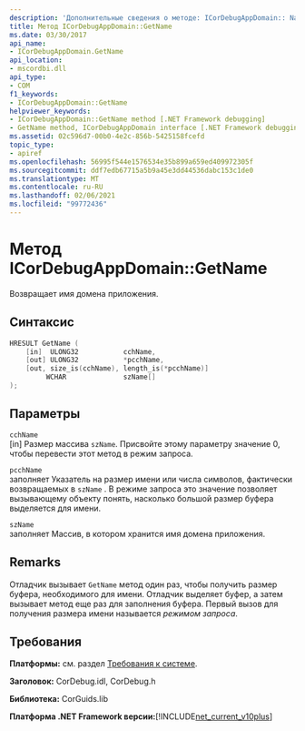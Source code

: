 ```yaml
---
description: 'Дополнительные сведения о методе: ICorDebugAppDomain:: Name'
title: Метод ICorDebugAppDomain::GetName
ms.date: 03/30/2017
api_name:
- ICorDebugAppDomain.GetName
api_location:
- mscordbi.dll
api_type:
- COM
f1_keywords:
- ICorDebugAppDomain::GetName
helpviewer_keywords:
- ICorDebugAppDomain::GetName method [.NET Framework debugging]
- GetName method, ICorDebugAppDomain interface [.NET Framework debugging]
ms.assetid: 02c596d7-00b0-4e2c-856b-5425158fcefd
topic_type:
- apiref
ms.openlocfilehash: 56995f544e1576534e35b899a659ed409972305f
ms.sourcegitcommit: ddf7edb67715a5b9a45e3dd44536dabc153c1de0
ms.translationtype: MT
ms.contentlocale: ru-RU
ms.lasthandoff: 02/06/2021
ms.locfileid: "99772436"
---
```

# <a name="icordebugappdomaingetname-method"></a>Метод ICorDebugAppDomain::GetName

Возвращает имя домена приложения.  
  
## <a name="syntax"></a>Синтаксис  
  
```cpp  
HRESULT GetName (  
    [in]  ULONG32           cchName,  
    [out] ULONG32           *pcchName,  
    [out, size_is(cchName), length_is(*pcchName)]
         WCHAR              szName[]  
);  
```  
  
## <a name="parameters"></a>Параметры  

 `cchName`  
 [in] Размер массива `szName`. Присвойте этому параметру значение 0, чтобы перевести этот метод в режим запроса.  
  
 `pcchName`  
 заполняет Указатель на размер имени или числа символов, фактически возвращаемых в `szName` . В режиме запроса это значение позволяет вызывающему объекту понять, насколько большой размер буфера выделяется для имени.  
  
 `szName`  
 заполняет Массив, в котором хранится имя домена приложения.  
  
## <a name="remarks"></a>Remarks  

 Отладчик вызывает `GetName` метод один раз, чтобы получить размер буфера, необходимого для имени. Отладчик выделяет буфер, а затем вызывает метод еще раз для заполнения буфера. Первый вызов для получения размера имени называется *режимом запроса*.  
  
## <a name="requirements"></a>Требования  

 **Платформы:** см. раздел [Требования к системе](../../get-started/system-requirements.md).  
  
 **Заголовок:** CorDebug.idl, CorDebug.h  
  
 **Библиотека:** CorGuids.lib  
  
 **Платформа .NET Framework версии:**[!INCLUDE[net_current_v10plus](../../../../includes/net-current-v10plus-md.md)]

